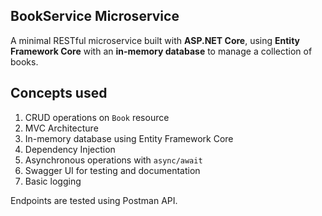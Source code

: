 ## BookService Microservice

A minimal RESTful microservice built with **ASP.NET Core**, using **Entity Framework Core** with an **in-memory database** to manage a collection of books.

## Concepts used

1. CRUD operations on `Book` resource <br>
2. MVC Architecture <br>
3. In-memory database using Entity Framework Core <br>
4. Dependency Injection <br>
5. Asynchronous operations with `async/await` <br>
6. Swagger UI for testing and documentation <br>
7. Basic logging <br>

Endpoints are tested using Postman API.
